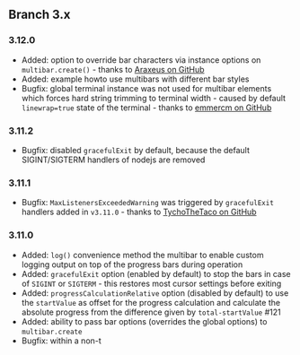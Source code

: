 ## Branch 3.x ##

### 3.12.0 ###

* Added: option to override bar characters via instance options on `multibar.create()` - thanks to [Araxeus on GitHub](https://github.com/npkgz/cli-progress/pull/136)
* Added: example howto use multibars with different bar styles
* Bugfix: global terminal instance was not used for multibar elements which forces hard string trimming to terminal width - caused by default `linewrap=true` state of the terminal - thanks to [emmercm on GitHub](https://github.com/npkgz/cli-progress/issues/135)

### 3.11.2 ###

* Bugfix: disabled `gracefulExit` by default, because the default SIGINT/SIGTERM handlers of nodejs are removed

### 3.11.1 ###

* Bugfix: `MaxListenersExceededWarning` was triggered by `gracefulExit` handlers added in `v3.11.0` - thanks to [TychoTheTaco on GitHub](https://github.com/npkgz/cli-progress/pull/125)

### 3.11.0 ###

* Added: `log()` convenience method the multibar to enable custom logging output on top of the progress bars during operation
* Added: `gracefulExit` option (enabled by default) to stop the bars in case of `SIGINT` or `SIGTERM` - this restores most cursor settings before exiting
* Added: `progressCalculationRelative` option (disabled by default) to use the `startValue` as offset for the progress calculation and calculate the absolute progress from the difference given by `total-startValue` #121
* Added: ability to pass bar options (overrides the global options) to `multibar.create`
* Bugfix: within a non-t